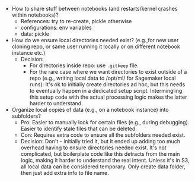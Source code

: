 - How to share stuff between notebooks (and restarts/kernel crashes within notebooks)?
  - References: try to re-create, pickle otherwise
  - configurations: env variables
  - data: pickle
- How do we ensure local directories needed exist? (e.g.,for new user cloning repo, or same user running it locally or on different notebook instance etc.)
  - Decision:
    - For directories inside repo: use `.gitkeep` file.
    - For the rare case where we want directories to exist outside of a repo (e.g., writing local data to /opt/ml/ for Sagemaker local runs): It's ok to initially create directories ad hoc, but this needs to eventually happen in a dedicated setup script. Intermingling this setup code with the actual processing logic makes the latter harder to understand.
- Organize local copies of data (e.g., on a notebook instance) into subfolders?
  - Pro: Easier to manually look for certain files (e.g., during debugging). Easier to identify stale files that can be deleted.
  - Con: Requires extra code to ensure all the subfolders needed exist.
  - Decision: Don't – initially tried it, but it ended up adding too much overhead having to
    ensure directories needed exist. It's not complicated, but boilerplate code like this detracts from the main logic, making it harder to understand the real intent. Unless it's in S3, all local data can be considered temporary. Only create data folder, then just add extra info to file name.

